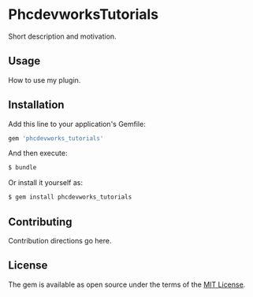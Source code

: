 # PhcdevworksTutorials
Short description and motivation.

## Usage
How to use my plugin.

## Installation
Add this line to your application's Gemfile:

```ruby
gem 'phcdevworks_tutorials'
```

And then execute:
```bash
$ bundle
```

Or install it yourself as:
```bash
$ gem install phcdevworks_tutorials
```

## Contributing
Contribution directions go here.

## License
The gem is available as open source under the terms of the [MIT License](https://opensource.org/licenses/MIT).
